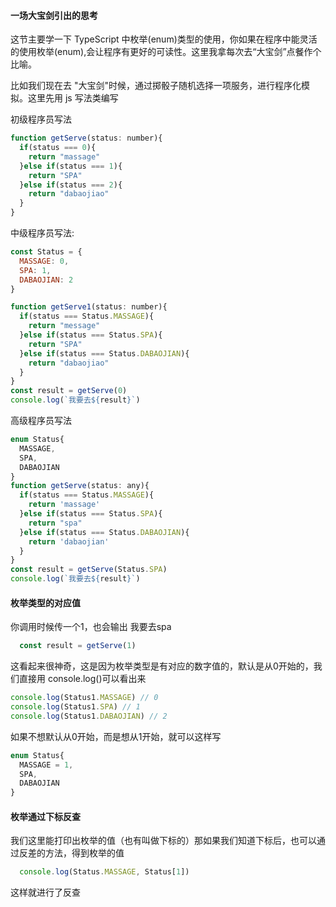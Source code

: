 <!--
 * @Author: gaoyuan
 * @Date: 2020-10-23 15:55:53
 * @LastEditors: gaoyuan
 * @LastEditTime: 2020-10-23 17:38:08
-->

#### 一场大宝剑引出的思考

这节主要学一下 TypeScript 中枚举(enum)类型的使用，你如果在程序中能灵活的使用枚举(enum),会让程序有更好的可读性。这里我拿每次去“大宝剑”点餐作个比喻。

比如我们现在去 "大宝剑"时候，通过掷骰子随机选择一项服务，进行程序化模拟。这里先用 js 写法类编写

初级程序员写法
```javascript
function getServe(status: number){
  if(status === 0){
    return "massage"
  }else if(status === 1){
    return "SPA"
  }else if(status === 2){
    return "dabaojiao"
  }  
}

```
中级程序员写法:
```javascript
const Status = {
  MASSAGE: 0,
  SPA: 1,
  DABAOJIAN: 2
}

function getServe1(status: number){
  if(status === Status.MASSAGE){
    return "message"
  }else if(status === Status.SPA){
    return "SPA"
  }else if(status === Status.DABAOJIAN){
    return "dabaojiao"
  }  
}
const result = getServe(0)
console.log(`我要去${result}`)
```
高级程序员写法
```javascript
enum Status{
  MASSAGE,
  SPA,
  DABAOJIAN
}
function getServe(status: any){
  if(status === Status.MASSAGE){
    return 'massage'
  }else if(status === Status.SPA){
    return "spa"
  }else if(status === Status.DABAOJIAN){
    return 'dabaojian'
  } 
}
const result = getServe(Status.SPA)
console.log(`我要去${result}`)
```
#### 枚举类型的对应值
你调用时候传一个1，也会输出 我要去spa
```javascript
  const result = getServe(1)
```
这看起来很神奇，这是因为枚举类型是有对应的数字值的，默认是从0开始的，我们直接用
console.log()可以看出来
```javascript
console.log(Status1.MASSAGE) // 0
console.log(Status1.SPA) // 1
console.log(Status1.DABAOJIAN) // 2
```
如果不想默认从0开始，而是想从1开始，就可以这样写
```javascript
enum Status{
  MASSAGE = 1,
  SPA,
  DABAOJIAN
}
```

#### 枚举通过下标反查
我们这里能打印出枚举的值（也有叫做下标的）那如果我们知道下标后，也可以通过反差的方法，得到枚举的值
```javascript
  console.log(Status.MASSAGE, Status[1])
```
这样就进行了反查